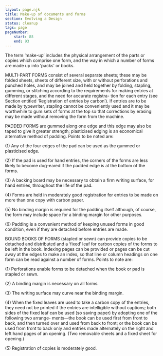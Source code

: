 ```yaml
---
layout: page.njk
title: Make-up of documents and forms
section: Evolving a Design
status: cleanup
tags: page
pageNumber:
    start: 88
    end: 93
---
```


The term ‘make-up’ includes the physical arrangement of the parts or copies which
comprise one form, and the way in which a number of forms are made up into
‘packs’ or books.

MULTI-PART FORMS consist of several separate sheets; these may be folded sheets,
sheets of different size, with or without perforations and punched holes, and may be
joined and held together by folding, stapling, gumming, or stitching according to the
requirements for making entries at different stages, and the need for accurate registra-
tion for each entry (see Section entitled ‘Registration of entries by carbon’). If entries
are to be made by typewriter, stapling cannot be conveniently used and it may be
worthwhile to gum sets of forms at the top so that corrections by erasing may be made
without removing the form from the machine.

PADDED FORMS are gummed along one edge and this edge may also be taped to
give it greater strength; plasticised edging is an economical alternative method of
padding. Points to be noted are:

(1) Any of the four edges of the pad can be used as the gummed or plasticised edge.

(2) If the pad is used for hand entries, the corners of the forms are less likely to
become dog-eared if the padded edge is at the bottom of the forms.

(3) A backing board may be necessary to obtain a firm writing surface, for hand
entries, throughout the life of the pad.

(4) Forms are held in moderately good registration for entries to be made on more
than one copy with carbon paper.

(5) No binding margin is required for the padding itself although, of course, the
form may include space for a binding margin for other purposes.

(6) Padding is a convenient method of keeping unused forms in good condition,
even if they are detached before entries are made.

BOUND BOOKS OF FORMS (stapled or sewn) can provide copies to be detached and
distributed and a ‘fixed’ leaf for carbon copies of the forms to be left in the book.
Indexing pages can be provided or pages can be cut away at the edges to make an
index, so that line or column headings on one form can be read against a number of
forms. Points to note are:

(1) Perforations enable forms to be detached when the book or pad is stapled or sewn.

(2) A binding margin is necessary on all forms.

(3) The writing surface may curve near the binding margin.

(4) When the fixed leaves are used to take a carbon copy of the entries, they
need not be printed if the entries are intelligible without captions; both sides of the
fixed leaf can be used (so saving paper) by adopting one of the following two arrange-
ments—the book can be used first from front to back, and then turned over and used
from back to front; or the book can be used from front to back only and entries
made alternately on the right and left hand pages of an opening. (Two removable
sheets and a fixed sheet for opening.)

(5) Registration of copies is moderately good.
